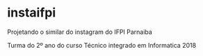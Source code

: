 # instaifpi
Projetando o similar do instagram do IFPI Parnaiba

Turma do 2º ano do curso Técnico integrado em Informatica 2018
